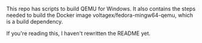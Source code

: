 This repo has scripts to build QEMU for Windows. 
It also contains the steps needed to build the Docker image voltagex/fedora-mingw64-qemu, which is a build dependency.

If you're reading this, I haven't rewritten the README yet.
